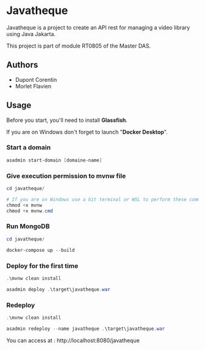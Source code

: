 # Javatheque

Javatheque is a project to create an API rest for managing a video library using Java Jakarta.

This project is part of module RT0805 of the Master DAS.
## Authors

- Dupont Corentin
- Morlet Flavien

## Usage

Before you start, you'll need to install **Glassfish**.

If you are on Windows don't forget to launch "**Docker Desktop**".

### Start a domain

```powershell
asadmin start-domain [domaine-name]
```
### Give execution permission to mvnw file
```powershell
cd javatheque/

# If you are on Windows use a Git terminal or WSL to perform these commands
chmod +x mvnw
chmod +x mvnw.cmd
```
### Run MongoDB
```powershell
cd javatheque/

docker-compose up --build
```

### Deploy for the first time

```powershell
.\mvnw clean install

asadmin deploy .\target\javatheque.war
```

### Redeploy

```powershell
.\mvnw clean install

asadmin redeploy --name javatheque .\target\javatheque.war
```

You can access at : http://localhost:8080/javatheque

